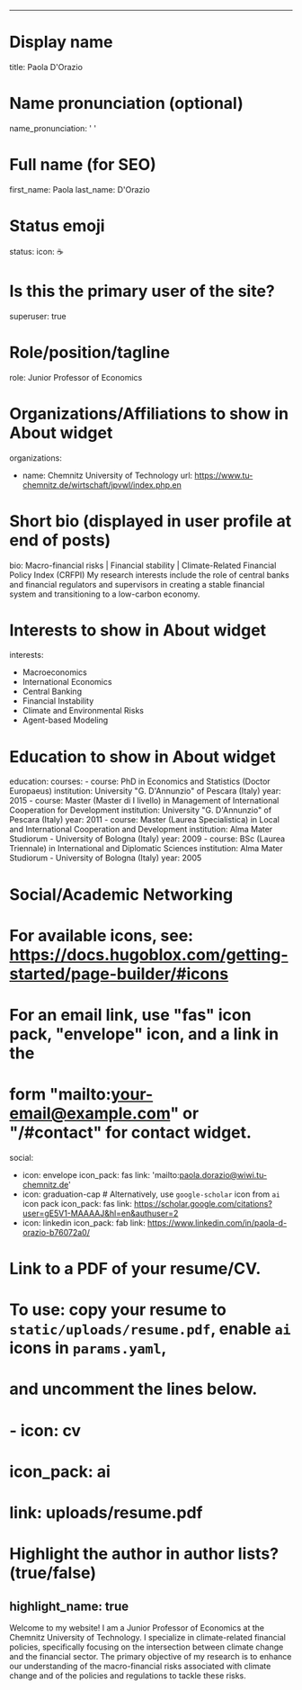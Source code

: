 
---
# Display name
title: Paola D'Orazio

# Name pronunciation (optional)
name_pronunciation: ' '

# Full name (for SEO)
first_name: Paola
last_name: D'Orazio

# Status emoji
status:
  icon: ☕️

# Is this the primary user of the site?
superuser: true

# Role/position/tagline
role: Junior Professor of Economics

# Organizations/Affiliations to show in About widget
organizations:
  - name: Chemnitz University of Technology
    url: https://www.tu-chemnitz.de/wirtschaft/jpvwl/index.php.en

# Short bio (displayed in user profile at end of posts)
bio: Macro-financial risks | Financial stability | Climate-Related Financial Policy Index (CRFPI) My research interests include the role of central banks and financial regulators and supervisors in creating a stable financial system and transitioning to a low-carbon economy.

# Interests to show in About widget
interests:
  - Macroeconomics
  - International Economics
  - Central Banking
  - Financial Instability
  - Climate and Environmental Risks
  - Agent-based Modeling

# Education to show in About widget
education:
  courses:
    - course: PhD in Economics and Statistics (Doctor Europaeus)
      institution: University "G. D'Annunzio" of Pescara (Italy)
      year: 2015
    - course: Master (Master di I livello) in Management of International Cooperation for Development
      institution: University "G. D'Annunzio" of Pescara (Italy)
      year: 2011
    - course: Master (Laurea Specialistica) in Local and International Cooperation and Development 
      institution: Alma Mater Studiorum - University of Bologna (Italy)
      year: 2009
    - course: BSc (Laurea Triennale) in International and Diplomatic Sciences
      institution: Alma Mater Studiorum - University of Bologna (Italy)
      year: 2005


# Social/Academic Networking
# For available icons, see: https://docs.hugoblox.com/getting-started/page-builder/#icons
#   For an email link, use "fas" icon pack, "envelope" icon, and a link in the
#   form "mailto:your-email@example.com" or "/#contact" for contact widget.
social:
  - icon: envelope
    icon_pack: fas
    link: 'mailto:paola.dorazio@wiwi.tu-chemnitz.de'
  - icon: graduation-cap # Alternatively, use `google-scholar` icon from `ai` icon pack
    icon_pack: fas
    link: https://scholar.google.com/citations?user=gE5V1-MAAAAJ&hl=en&authuser=2
  - icon: linkedin
    icon_pack: fab
    link: https://www.linkedin.com/in/paola-d-orazio-b76072a0/
  # Link to a PDF of your resume/CV.
  # To use: copy your resume to `static/uploads/resume.pdf`, enable `ai` icons in `params.yaml`,
  # and uncomment the lines below.
  # - icon: cv
   # icon_pack: ai
   # link: uploads/resume.pdf

# Highlight the author in author lists? (true/false)
highlight_name: true
---

Welcome to my website! I am a Junior Professor of Economics at the Chemnitz University of Technology. I specialize in climate-related financial policies, specifically focusing on the intersection between climate change and the financial sector. The primary objective of my research is to enhance our understanding of the macro-financial risks associated with climate change and of the policies and regulations to tackle these risks.

